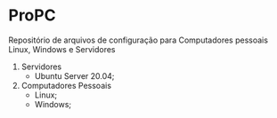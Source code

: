 # ProPC
Repositório de arquivos de configuração para Computadores pessoais Linux, Windows e Servidores

1. Servidores
   * Ubuntu Server 20.04;
2. Computadores Pessoais
   * Linux;
   * Windows;
